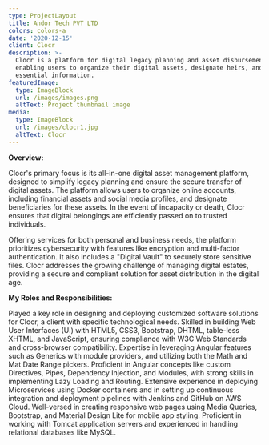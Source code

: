 ```yaml
---
type: ProjectLayout
title: Andor Tech PVT LTD
colors: colors-a
date: '2020-12-15'
client: Clocr
description: >-
  Clocr is a platform for digital legacy planning and asset disbursement,
  enabling users to organize their digital assets, designate heirs, and share
  essential information.
featuredImage:
  type: ImageBlock
  url: /images/images.png
  altText: Project thumbnail image
media:
  type: ImageBlock
  url: /images/clocr1.jpg
  altText: Clocr
---
```

**Overview:**

Clocr's primary focus is its all-in-one digital asset management platform, designed to simplify legacy planning and ensure the secure transfer of digital assets. The platform allows users to organize online accounts, including financial assets and social media profiles, and designate beneficiaries for these assets. In the event of incapacity or death, Clocr ensures that digital belongings are efficiently passed on to trusted individuals.



Offering services for both personal and business needs, the platform prioritizes cybersecurity with features like encryption and multi-factor authentication. It also includes a "Digital Vault" to securely store sensitive files. Clocr addresses the growing challenge of managing digital estates, providing a secure and compliant solution for asset distribution in the digital age.



**My Roles and Responsibilities:**

Played a key role in designing and deploying customized software solutions for Clocr, a client with specific technological needs. Skilled in building Web User Interfaces (UI) with HTML5, CSS3, Bootstrap, DHTML, table-less XHTML, and JavaScript, ensuring compliance with W3C Web Standards and cross-browser compatibility. Expertise in leveraging Angular features such as Generics with module providers, and utilizing both the Math and Mat Date Range pickers. Proficient in Angular concepts like custom Directives, Pipes, Dependency Injection, and Modules, with strong skills in implementing Lazy Loading and Routing. Extensive experience in deploying Microservices using Docker containers and in setting up continuous integration and deployment pipelines with Jenkins and GitHub on AWS Cloud. Well-versed in creating responsive web pages using Media Queries, Bootstrap, and Material Design Lite for mobile app styling. Proficient in working with Tomcat application servers and experienced in handling relational databases like MySQL.


